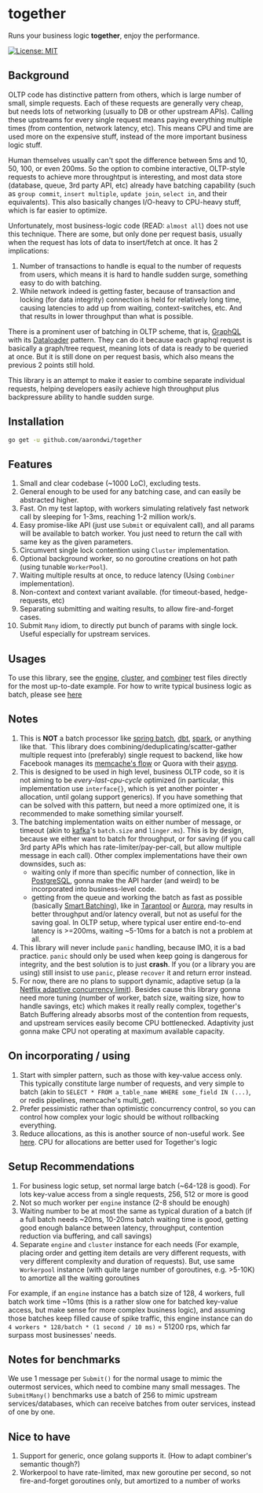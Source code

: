 # together

Runs your business logic **together**, enjoy the performance.

[![License: MIT](https://img.shields.io/badge/License-MIT-yellow.svg)](https://opensource.org/licenses/MIT)

## Background

OLTP code has distinctive pattern from others, which is large number of small, simple requests.
Each of these requests are generally very cheap, but needs lots of networking (usually to DB or other upstream APIs).
Calling these upstreams for every single request means paying everything multiple times (from contention, network latency, etc).
This means CPU and time are used more on the expensive stuff, instead of the more important business logic stuff.

Human themselves usually can't spot the difference between 5ms and 10, 50, 100, or even 200ms.
So the option to combine interactive, OLTP-style requests to achieve more throughtput is interesting,
and most data store (database, queue, 3rd party API, etc) already have batching capability (such as `group commit`, `insert multiple`, `update join`, `select in`, and their equivalents). This also basically changes I/O-heavy to CPU-heavy stuff, which is far easier to optimize.

Unfortunately, most business-logic code (READ: `almost all`) does not use this technique. There are some,
but only done per request basis, usually when the request has lots of data to insert/fetch at once.
It has 2 implications:

1. Number of transactions to handle is equal to the number of requests from users, which means it is hard
to handle sudden surge, something easy to do with batching.
2. While network indeed is getting faster, because of transaction and locking (for data integrity)
connection is held for relatively long time, causing latencies to add up from waiting, context-switches, etc. And that results in lower throughput than what is possible.

There is a prominent user of batching in OLTP scheme, that is, [GraphQL](graphql.org) with its [Dataloader](https://github.com/graphql/dataloader) pattern.
They can do it because each graphql request is basically a graph/tree request, meaning lots of data is ready to be queried at once. But it is still done on per request basis, which also means the previous 2 points still hold.

This library is an attempt to make it easier to combine separate individual requests, helping developers easily achieve high throughput plus backpressure ability to handle sudden surge.

## Installation

```bash
go get -u github.com/aarondwi/together
```

## Features

1. Small and clear codebase (~1000 LoC), excluding tests.
2. General enough to be used for any batching case, and can easily be abstracted higher.
3. Fast. On my test laptop, with workers simulating relatively fast network call by sleeping for 1-3ms, reaching 1-2 million work/s.
4. Easy promise-like API (just use `Submit` or equivalent call), and all params will be available to batch worker. You just need to return the call with same key as the given parameters.
5. Circumvent single lock contention using `Cluster` implementation.
6. Optional background worker, so no goroutine creations on hot path (using tunable `WorkerPool`).
7. Waiting multiple results at once, to reduce latency (Using `Combiner` implementation).
8. Non-context and context variant available. (for timeout-based, hedge-requests, etc)
9. Separating submitting and waiting results, to allow fire-and-forget cases.
10. Submit `Many` idiom, to directly put bunch of params with single lock. Useful especially for upstream services.

## Usages

To use this library, see the [engine](https://github.com/aarondwi/together/blob/main/engine/engine_test.go), [cluster](https://github.com/aarondwi/together/blob/main/cluster/cluster_test.go), and [combiner](https://github.com/aarondwi/together/blob/main/combiner/combiner_test.go) test files directly for the most up-to-date example.
For how to write typical business logic as batch, please see [here](https://github.com/aarondwi/batch-logic-example)

## Notes

1. This is **NOT** a batch processor like [spring batch](https://spring.io/projects/spring-batch), [dbt](https://www.getdbt.com/), [spark](https://spark.apache.org/), or anything like that. `This library does combining/deduplicating/scatter-gather multiple request into (preferably) single request to backend, like how Facebook manages its [memcache's flow](https://www.mimuw.edu.pl/~iwanicki/courses/ds/2016/presentations/08_Pawlowska.pdf) or Quora with their [asynq](https://github.com/quora/asynq).
2. This is designed to be used in high level, business OLTP code, so it is not aiming to be *every-last-cpu-cycle* optimized (in particular, this implementation use `interface{}`, which is yet another pointer + allocation, until golang support generics).
If you have something that can be solved with this pattern, but need a more optimized one, it is recommended to make something similar yourself.
3. The batching implementation waits on either number of message, or timeout (akin to [kafka](https://kafka.apache.org/)'s `batch.size` and `linger.ms`).
This is by design, because we either want to batch for throughput, or for saving (if you call 3rd party APIs
which has rate-limiter/pay-per-call, but allow multiple message in each call).
Other complex implementations have their own downsides, such as:
    * waiting only if more than specific number of connection, like in [PostgreSQL](https://postgresqlco.nf/doc/en/param/commit_siblings/), gonna make the API harder (and weird) to be incorporated into business-level code.
    * getting from the queue and working the batch as fast as possible (basically [Smart Batching](http://mechanical-sympathy.blogspot.com/2011/10/smart-batching.html)), like in [Tarantool](https://dzone.com/articles/asynchronous-processing-with-in-memory-databases-o) or [Aurora](https://www.semanticscholar.org/paper/Amazon-Aurora%3A-On-Avoiding-Distributed-Consensus-Verbitski-Gupta/fa4a2b8ab110472c6d8b1b19baa81af21800468b), may results in better throughput and/or latency overall, but not as useful for the saving goal. In OLTP setup, where typical user entire end-to-end latency is >=200ms, waiting ~5-10ms for a batch is not a problem at all.
4. This library will never include `panic` handling, because IMO, it is a bad practice. `panic` should only be used when keep going is dangerous for integrity, and the best solution is to just **crash**.
If you (or a library you are using) still insist to use `panic`, please `recover` it and return error instead.
5. For now, there are no plans to support dynamic, adaptive setup (a la [Netflix adaptive concurrency limit](https://netflixtechblog.medium.com/performance-under-load-3e6fa9a60581)). Besides cause this library gonna need more tuning (number of worker, batch size, waiting size, how to handle savings, etc) which makes it really really complex, together's Batch Buffering already absorbs most of the contention from requests, and upstream services easily become CPU bottlenecked. Adaptivity just gonna make CPU not operating at maximum available capacity.

## On incorporating / using

1. Start with simpler pattern, such as those with key-value access only. This typically constitute large number of requests, and very simple to batch (akin to `SELECT * FROM a_table_name WHERE some_field IN (...)`, or redis pipelines, memcache's multi_get).
2. Prefer pessimistic rather than optimistic concurrency control, so you can control how complex your logic should be without rollbacking everything.
3. Reduce allocations, as this is another source of non-useful work. See [here](https://github.com/aarondwi/notes/blob/main/WebAppsAlloc.md). CPU for allocations are better used for Together's logic

## Setup Recommendations

1. For business logic setup, set normal large batch (~64-128 is good). For lots key-value access from a single requests, 256, 512 or more is good
2. Not so much worker per `engine` instance (2-8 should be enough)
3. Waiting number to be at most the same as typical duration of a batch (if a full batch needs ~20ms, 10-20ms batch waiting time is good, getting good enough balance between latency, throughput, contention reduction via buffering, and call savings)
4. Separate `engine` and `cluster` instance for each needs (For example, placing order and getting item details are very different requests, with very different complexity and duration of requests). But, use same `Workerpool` instance (with quite large number of goroutines, e.g. >5-10K) to amortize all the waiting goroutines

For example, if an `engine` instance has a batch size of 128, 4 workers, full batch work time ~10ms (this is a rather slow one for batched key-value access, but make sense for more complex business logic), and assuming those batches keep filled cause of spike traffic, this engine instance can do `4 workers * 128/batch * (1 second / 10 ms)` = 51200 rps, which far surpass most businesses' needs.

## Notes for benchmarks

We use 1 message per `Submit()` for the normal usage to mimic the outermost services, which need to combine many small messages. The `SubmitMany()` benchmarks use a batch of 256 to mimic upstream services/databases, which can receive batches from outer services, instead of one by one.

## Nice to have

1. Support for generic, once golang supports it. (How to adapt combiner's semantic though?)
2. Workerpool to have rate-limited, max new goroutine per second, so not fire-and-forget goroutines only, but amortized to a number of works
